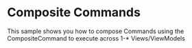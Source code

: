 # Composite Commands

This sample shows you how to compose Commands using the CompositeCommand to execute across 1-* Views/ViewModels